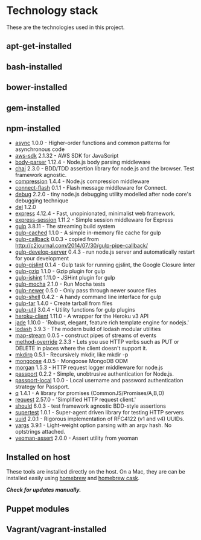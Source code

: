 # Technology stack

These are the technologies used in this project.

## apt-get-installed

## bash-installed

## bower-installed

## gem-installed

## npm-installed

- [async](https://www.npmjs.com/package/async) 1.0.0 - Higher-order functions and common patterns for asynchronous code
- [aws-sdk](https://www.npmjs.com/package/aws-sdk) 2.1.32 - AWS SDK for JavaScript
- [body-parser](https://www.npmjs.com/package/body-parser) 1.12.4 - Node.js body parsing middleware
- [chai](https://www.npmjs.com/package/chai) 2.3.0 - BDD/TDD assertion library for node.js and the browser. Test framework agnostic.
- [compression](https://www.npmjs.com/package/compression) 1.4.4 - Node.js compression middleware
- [connect-flash](https://www.npmjs.com/package/connect-flash) 0.1.1 - Flash message middleware for Connect.
- [debug](https://www.npmjs.com/package/debug) 2.2.0 - tiny node.js debugging utility modelled after node core's debugging technique
- [del](https://www.npmjs.com/package/del) 1.2.0
- [express](https://www.npmjs.com/package/express) 4.12.4 - Fast, unopinionated, minimalist web framework.
- [express-session](https://www.npmjs.com/package/express-session) 1.11.2 - Simple session middleware for Express
- [gulp](https://www.npmjs.com/package/gulp) 3.8.11 - The streaming build system
- [gulp-cached](https://www.npmjs.com/package/gulp-cached) 1.1.0 - A simple in-memory file cache for gulp
- [gulp-callback](https://www.npmjs.com/package/gulp-callback) 0.0.3 - copied from http://c2journal.com/2014/07/30/gulp-pipe-callback/
- [gulp-develop-server](https://www.npmjs.com/package/gulp-develop-server) 0.4.3 - run node.js server and automatically restart for your development
- [gulp-gjslint](https://www.npmjs.com/package/gulp-gjslint) 0.1.4 - Gulp task for running gjslint, the Google Closure linter
- [gulp-gzip](https://www.npmjs.com/package/gulp-gzip) 1.1.0 - Gzip plugin for gulp
- [gulp-jshint](https://www.npmjs.com/package/gulp-jshint) 1.11.0 - JSHint plugin for gulp
- [gulp-mocha](https://www.npmjs.com/package/gulp-mocha) 2.1.0 - Run Mocha tests
- [gulp-newer](https://www.npmjs.com/package/gulp-newer) 0.5.0 - Only pass through newer source files
- [gulp-shell](https://www.npmjs.com/package/gulp-shell) 0.4.2 - A handy command line interface for gulp
- [gulp-tar](https://www.npmjs.com/package/gulp-tar) 1.4.0 - Create tarball from files
- [gulp-util](https://www.npmjs.com/package/gulp-util) 3.0.4 - Utility functions for gulp plugins
- [heroku-client](https://www.npmjs.com/package/heroku-client) 1.11.0 - A wrapper for the Heroku v3 API
- [jade](https://www.npmjs.com/package/jade) 1.10.0 - 'Robust, elegant, feature rich template engine for nodejs.'
- [lodash](https://www.npmjs.com/package/lodash) 3.9.3 - The modern build of lodash modular utilities
- [map-stream](https://www.npmjs.com/package/map-stream) 0.0.5 - construct pipes of streams of events
- [method-override](https://www.npmjs.com/package/method-override) 2.3.3 - Lets you use HTTP verbs such as PUT or DELETE in places where the client doesn't support it.
- [mkdirp](https://www.npmjs.com/package/mkdirp) 0.5.1 - Recursively mkdir, like mkdir -p
- [mongoose](https://www.npmjs.com/package/mongoose) 4.0.5 - Mongoose MongoDB ODM
- [morgan](https://www.npmjs.com/package/morgan) 1.5.3 - HTTP request logger middleware for node.js
- [passport](https://www.npmjs.com/package/passport) 0.2.2 - Simple, unobtrusive authentication for Node.js.
- [passport-local](https://www.npmjs.com/package/passport-local) 1.0.0 - Local username and password authentication strategy for Passport.
- [q](https://www.npmjs.com/package/q) 1.4.1 - A library for promises (CommonJS/Promises/A,B,D)
- [request]() 2.57.0 - 'Simplified HTTP request client.'
- [should](https://www.npmjs.com/package/should) 6.0.3 - test framework agnostic BDD-style assertions
- [supertest](https://www.npmjs.com/package/supertest) 1.0.1 - Super-agent driven library for testing HTTP servers
- [uuid](https://www.npmjs.com/package/uuid) 2.0.1 - Rigorous implementation of RFC4122 (v1 and v4) UUIDs.
- [yargs](https://www.npmjs.com/package/yargs) 3.9.1 - Light-weight option parsing with an argv hash. No optstrings attached.
- [yeoman-assert](https://www.npmjs.com/package/yeoman-assert) 2.0.0 - Assert utility from yeoman


## Installed on host

These tools are installed directly on the host.  On a Mac, they are can be installed easily using [homebrew](http://brew.sh/) and [homebrew cask](http://caskroom.io/).

***Check for updates manually.***

## Puppet modules

## Vagrant/vagrant-installed
